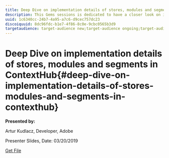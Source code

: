 ```yaml
---
title: Deep Dive on implementation details of stores, modules and segments in ContextHub
description: This Gems sessions is dedicated to have a closer look on implementation details of ContextHub stores of different types, using different persistence layers. Custom modules implementation (both via code and configuration using base module renderer), as well as how to organize modules in separate ContextHub modes. Lastly, we will see how ContextHub segment traits are working, how to implement custom comparator and how to instantiate segments programatically.
uuid: 1c6340cc-24b7-4a95-a7c6-d9cec757dc23
discoiquuid: 8dc96fdc-b1e7-4f86-8c0e-9cbc0565b3d9
targetaudience: target-audience new;target-audience ongoing;target-audience upgrader
---
```


# Deep Dive on implementation details of stores, modules and segments in ContextHub{#deep-dive-on-implementation-details-of-stores-modules-and-segments-in-contexthub}

**Presented by:**

Artur Kudlacz, Developer, Adobe

Presenter Slides, Date: 03/20/2019

[Get File](assets/aem-gems-contexthubdeepdive-03202019-1.pdf)
